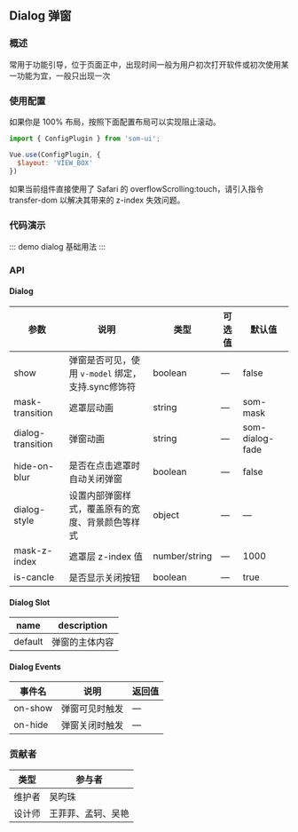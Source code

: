 ## Dialog 弹窗

### 概述

常用于功能引导，位于页面正中，出现时间一般为用户初次打开软件或初次使用某一功能为宜，一般只出现一次

### 使用配置

如果你是 100% 布局，按照下面配置布局可以实现阻止滚动。
```js
import { ConfigPlugin } from 'som-ui';

Vue.use(ConfigPlugin, {
  $layout: 'VIEW_BOX'
})
```

如果当前组件直接使用了 Safari 的 overflowScrolling:touch，请引入指令 transfer-dom 以解决其带来的 z-index 失效问题。 

### 代码演示

::: demo dialog
基础用法
:::

### API

#### Dialog
| 参数      | 说明          | 类型      | 可选值                           | 默认值  |
|---------- |-------------- |---------- |--------------------------------  |-------- |
| show | 弹窗是否可见，使用 `v-model` 绑定，支持.sync修饰符 | boolean | — | false |
| mask-transition | 遮罩层动画 | string | — | som-mask |
| dialog-transition | 弹窗动画 | string | — | som-dialog-fade |
| hide-on-blur | 是否在点击遮罩时自动关闭弹窗 | boolean | — | false |
| dialog-style | 设置内部弹窗样式，覆盖原有的宽度、背景颜色等样式 | object | — | — |
| mask-z-index | 遮罩层 z-index 值 | number/string | — | 1000 |
| is-cancle | 是否显示关闭按钮 | boolean | — | true |

#### Dialog Slot
| name    | description   |
|-------|-------|
| default | 弹窗的主体内容 |

#### Dialog Events
| 事件名      | 说明          | 返回值                           |
|---------- |-------------- |--------------------------------  |
| on-show | 弹窗可见时触发 | — |
| on-hide | 弹窗关闭时触发 | — |

### 贡献者
| 类型       | 参与者                          |
|---------- |--------------------------------  |
| 维护者 | 吴昀珠 |
| 设计师 | 王菲菲、孟轲、吴艳 |

